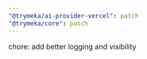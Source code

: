 ```yaml
---
"@trymeka/ai-provider-vercel": patch
"@trymeka/core": patch
---
```


chore: add better logging and visibility

